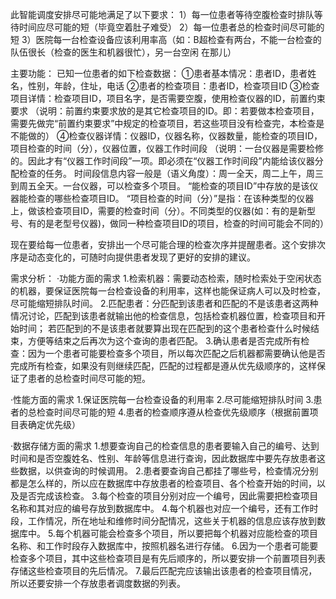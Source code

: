 此智能调度安排尽可能地满足了以下要求：
1）每一位患者等待空腹检查时排队等待时间应尽可能的短（毕竟空着肚子难受）
2）每一位患者总的检查时间尽可能的短 
3）医院每一台检查设备应该利用率高（如：B超检查有两台，不能一台检查的队伍很长（检查的医生和机器很忙），另一台空闲
在那儿）

主要功能：
已知一位患者的如下检查数据：
①患者基本情况：患者ID，患者姓名，性别，年龄，住址，电话
②患者的检查项目：患者ID，检查项目ID
③检查项目详情：检查项目ID，项目名字，是否需要空腹，使用检查仪器的ID，前置约束要求
（说明：前置约束要求放的是其它检查项目的ID。即：若要做本检查项目，需要先做完“前置约束要求”中规定的检查项目，若这些项目没有检查完，本检查是不能做的）
④检查仪器详情：仪器ID，仪器名称，仪器数量，能检查的项目ID，项目检查的时间（分），仪器位置，仪器工作时间段
（说明：一台仪器是需要检修的。因此才有“仪器工作时间段”一项。即必须在“仪器工作时间段”内能给该仪器分配检查的任务。
时间段信息内容一般是（语义角度）：周一全天，周二上午，周三到周五全天。一台仪器，可以检查多个项目。
“能检查的项目ID”中存放的是该仪器能检查的哪些检查项目ID。
“项目检查的时间（分）”是指：在该种类型的仪器上，做该检查项目ID，需要的检查时间（分）。不同类型的仪器(如：有的是新型号、有的是老型号仪器)，做同一种检查项目ID的项目，检查的时间可能会不同的）

现在要给每一位患者，安排出一个尽可能合理的检查次序并提醒患者。这个安排次序是动态变化的，可随时向提供患者发现了更好的安排的建议。

需求分析：
·功能方面的需求
1.检索机器：需要动态检索，随时检索处于空闲状态的机器，要保证医院每一台检查设备的利用率，这样也能保证病人可以及时检查，尽可能缩短排队时间。
2.匹配患者：分匹配到该患者和匹配的不是该患者这两种情况讨论，匹配到该患者就输出他的检查信息，包括检查机器位置，检查项目和开始时间；
若匹配到的不是该患者就要算出现在匹配到的这个患者检查什么时候结束，方便等结束之后再次为这个查询的患者匹配。
3.确认患者是否完成所有检查：因为一个患者可能要检查多个项目，所以每次匹配之后机器都需要确认他是否完成所有检查，如果没有则继续匹配，匹配的过程都是遵从优先级顺序的，这样保证了患者的总检查时间尽可能的短。

·性能方面的需求
1.保证医院每一台检查设备的利用率
2.尽可能缩短排队时间
3.患者的总检查时间尽可能的短
4.患者的检查顺序遵从检查优先级顺序（根据前置项目表确定优先级）

·数据存储方面的需求
1.想要查询自己的检查信息的患者要输入自己的编号、达到时间和是否空腹姓名、性别、年龄等信息进行查询，因此数据库中要先存放患者这些数据，以供查询的时候调用。
2.患者要查询自己都挂了哪些号，检查情况分别都是怎么样的，所以应在数据库中存放患者的检查项目、各个检查开始的时间，以及是否完成该检查。
3.每个检查的项目分别对应一个编号，因此需要把检查项目名称和其对应的编号存放到数据库中。
4.每个机器也对应一个编号，还有工作时段，工作情况，所在地址和维修时间分配情况，这些关于机器的信息应该存放到数据库中。
5.每个机器可能会检查多个项目，所以要把每个机器对应能检查的项目名称、和工作时段存入数据库中，按照机器名进行存储。
6.因为一个患者可能要检查多个项目，其中这些检查项目是有先后顺序的，所以要安排一个前置项目列表存储这些检查项目的先后情况。
7.最后匹配完应该输出该患者的检查项目情况，所以还要安排一个存放患者调度数据的列表。
